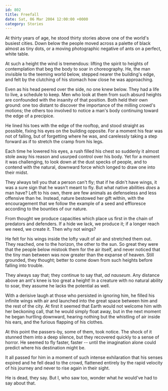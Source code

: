 ```yaml
---
id: 802
title: Freefall
date: Sat, 06 Mar 2004 12:00:00 +0000
category: Stories
---
```


At thirty years of age, he stood thirty stories above one of the world's
busiest cities.  Down below the people moved across a palette of black
almost as tiny dots, or a moving photographic negative of ants on a
perfect, white table.

At such a height the wind is tremendous: lifting the spirit to heights
of contemplation that beg the body to soar in choreography.  He, the man
invisible to the teeming world below, stepped nearer the building's
edge, and felt by the clutching of his stomach how close he was
approaching.

Even as his head peered over the side, no one knew below.  They had a
life to live, a schedule to keep.  Men who look at them from such absurd
heights are confounded with the insanity of that position.  Both held
their own ground: one too distant to discover the importance of the
milling crowd's motions; the others too involved to notice a man's body
continuing toward the edge of a precipice.

He lined his toes with the edge of the rooftop, and stood straight as
possible, fixing his eyes on the building opposite.  For a moment his
fear was not of falling, but of forgetting where he was, and carelessly
taking a step forward as if to stretch the cramp from his legs.

Each time he lowered his eyes, a rush filled his chest so suddenly it
almost stole away his reason and usurped control over his body.  Yet for
a moment it was challenging, to look down at the dust specks of people,
and to contend with the natural, downward force which longed to draw one
into their midst.

They always tell you that a person can't fly; that if he didn't have
wings, it was a sure sign that he wasn't meant to fly.  But what native
abilities *does* a man have?  Left to his own, there are few animals as
defenseless and less offensive than he.  Instead, nature bestowed her
gift within, with the encouragement that we follow the example of a seed
and effloresce according to the bounties of our nature.

From thought we produce capacities which place us first in the chain of
predators and defenders.  If a hide we lack, we produce it; if a longer
reach we need, we create it.  Then why not wings?

He felt for his wings inside the lofty vault of air and stretched them
out.  They reached, one to the horizon, the other to the sun.  So great
they were that the people below mistook them for the air itself, and
never noticed that the tiny man between was now greater than the expanse
of heaven.  Still grounded, they thought; better to come down from such
heights before falling into trouble.

They always say that; they continue to say that, *ad nauseum*.  Any
distance above an ant's knee is too great a height!  In a creature with
no natural ability to soar, they assume he lacks the potential as well.

With a derisive laugh at those who persisted in ignoring him, he filled
his infinite wings with air and launched into the great space between
him and the rest of the city.  At first it seemed that Earth would not
welcome him with her beckoning call, that he would simply float away,
but in the next moment he began hurtling downward, hearing nothing but
the whistling of air inside his ears, and the furious flapping of his
clothes.

At this point the passers-by, some of them, took notice.  The shock of
it stunned them into a deep silence, but they recovered quickly to a
sense of horror.  He seemed to fly faster, faster -- until the
imagination alone could predict where his destination might be.

It all passed for him in a moment of such intense exhilaration that his
senses expired and he fell dead to the crowd, flattened entirely by the
rapid velocity of his journey and never to rise again in their sight.

He is dead, they say.  But I, who saw too, wonder what *he* would've had
to say about that.


